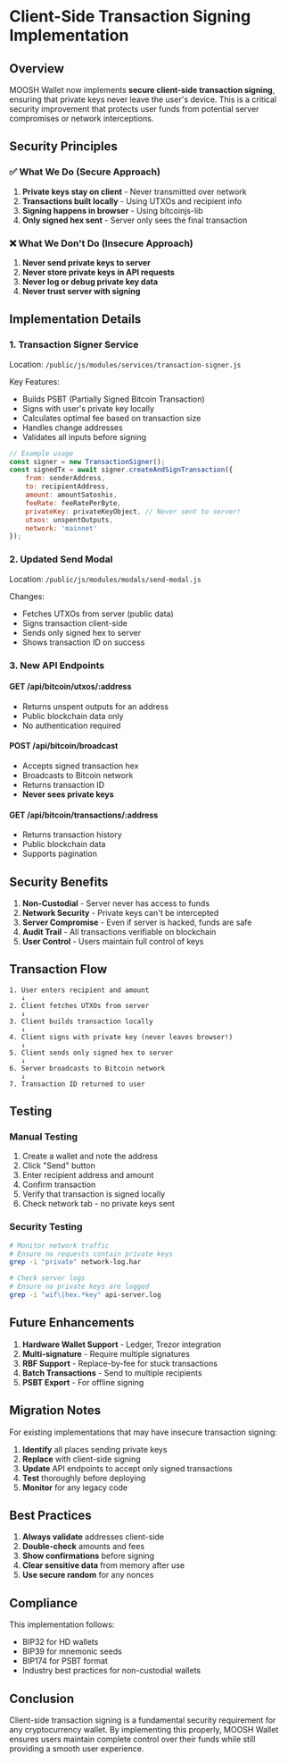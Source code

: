 # Client-Side Transaction Signing Implementation

## Overview

MOOSH Wallet now implements **secure client-side transaction signing**, ensuring that private keys never leave the user's device. This is a critical security improvement that protects user funds from potential server compromises or network interceptions.

## Security Principles

### ✅ What We Do (Secure Approach)

1. **Private keys stay on client** - Never transmitted over network
2. **Transactions built locally** - Using UTXOs and recipient info
3. **Signing happens in browser** - Using bitcoinjs-lib
4. **Only signed hex sent** - Server only sees the final transaction

### ❌ What We Don't Do (Insecure Approach)

1. **Never send private keys to server**
2. **Never store private keys in API requests**
3. **Never log or debug private key data**
4. **Never trust server with signing**

## Implementation Details

### 1. Transaction Signer Service

Location: `/public/js/modules/services/transaction-signer.js`

Key Features:
- Builds PSBT (Partially Signed Bitcoin Transaction)
- Signs with user's private key locally
- Calculates optimal fee based on transaction size
- Handles change addresses
- Validates all inputs before signing

```javascript
// Example usage
const signer = new TransactionSigner();
const signedTx = await signer.createAndSignTransaction({
    from: senderAddress,
    to: recipientAddress,
    amount: amountSatoshis,
    feeRate: feeRatePerByte,
    privateKey: privateKeyObject, // Never sent to server!
    utxos: unspentOutputs,
    network: 'mainnet'
});
```

### 2. Updated Send Modal

Location: `/public/js/modules/modals/send-modal.js`

Changes:
- Fetches UTXOs from server (public data)
- Signs transaction client-side
- Sends only signed hex to server
- Shows transaction ID on success

### 3. New API Endpoints

#### GET /api/bitcoin/utxos/:address
- Returns unspent outputs for an address
- Public blockchain data only
- No authentication required

#### POST /api/bitcoin/broadcast
- Accepts signed transaction hex
- Broadcasts to Bitcoin network
- Returns transaction ID
- **Never sees private keys**

#### GET /api/bitcoin/transactions/:address
- Returns transaction history
- Public blockchain data
- Supports pagination

## Security Benefits

1. **Non-Custodial** - Server never has access to funds
2. **Network Security** - Private keys can't be intercepted
3. **Server Compromise** - Even if server is hacked, funds are safe
4. **Audit Trail** - All transactions verifiable on blockchain
5. **User Control** - Users maintain full control of keys

## Transaction Flow

```
1. User enters recipient and amount
   ↓
2. Client fetches UTXOs from server
   ↓
3. Client builds transaction locally
   ↓
4. Client signs with private key (never leaves browser!)
   ↓
5. Client sends only signed hex to server
   ↓
6. Server broadcasts to Bitcoin network
   ↓
7. Transaction ID returned to user
```

## Testing

### Manual Testing
1. Create a wallet and note the address
2. Click "Send" button
3. Enter recipient address and amount
4. Confirm transaction
5. Verify that transaction is signed locally
6. Check network tab - no private keys sent

### Security Testing
```bash
# Monitor network traffic
# Ensure no requests contain private keys
grep -i "private" network-log.har

# Check server logs
# Ensure no private keys are logged
grep -i "wif\|hex.*key" api-server.log
```

## Future Enhancements

1. **Hardware Wallet Support** - Ledger, Trezor integration
2. **Multi-signature** - Require multiple signatures
3. **RBF Support** - Replace-by-fee for stuck transactions
4. **Batch Transactions** - Send to multiple recipients
5. **PSBT Export** - For offline signing

## Migration Notes

For existing implementations that may have insecure transaction signing:

1. **Identify** all places sending private keys
2. **Replace** with client-side signing
3. **Update** API endpoints to accept only signed transactions
4. **Test** thoroughly before deploying
5. **Monitor** for any legacy code

## Best Practices

1. **Always validate** addresses client-side
2. **Double-check** amounts and fees
3. **Show confirmations** before signing
4. **Clear sensitive data** from memory after use
5. **Use secure random** for any nonces

## Compliance

This implementation follows:
- BIP32 for HD wallets
- BIP39 for mnemonic seeds
- BIP174 for PSBT format
- Industry best practices for non-custodial wallets

## Conclusion

Client-side transaction signing is a fundamental security requirement for any cryptocurrency wallet. By implementing this properly, MOOSH Wallet ensures users maintain complete control over their funds while still providing a smooth user experience.